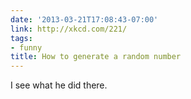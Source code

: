 ```yaml
---
date: '2013-03-21T17:08:43-07:00'
link: http://xkcd.com/221/
tags:
- funny
title: How to generate a random number
---
```


I see what he did there.
